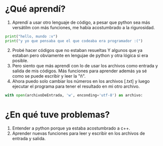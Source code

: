 # ¿Qué aprendí?

1. Aprendí a usar otro lenguaje de código, a pesar que python sea más versátilm con más funciones, me había acostumbrado a la rigurosidad.
```py
print("hello, mundo :v")
print("y yo que pensaba que el que codeaba era programador :(")
```
2. Probé hacer códigos que no estaban resueltas Y algunos que ya estaban pero obviamente en lengujae de python y otra lógica si era posible.
3. Pero siento que más aprendí con lo de usar los archivos como entrada y salida de mis códigos. Más funciones para aprender además ya sé como se puede escribir y leer la "ñ".
4. Ahora puedo solo cambiar los números en los archivos [.txt] y luego ejecutar el programa para tener el resultado en mi otro archivo.
```py
with open(archivoDeEntrada, 'w', enconding='utf-8') as archivo:
```

# ¿En qué tuve problemas?

1. Entender a python porque ya estaba acostumbrado a c++.
2. Aprender nuevas funciones para leer y escribir en los archivos de entrada y salida.